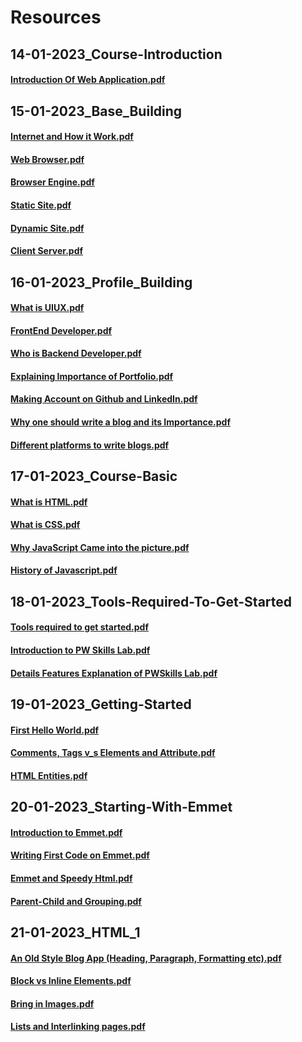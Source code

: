 # Resources

## 14-01-2023_Course-Introduction

#### [Introduction Of Web Application.pdf](https://github.com/subhranil002/PWSkills-MERN_Stack-Sigma-Batch/blob/main/10001.%2014-01-2023_Course-Introduction/Introduction%20Of%20Web%20Application.pdf)

## 15-01-2023_Base_Building

#### [Internet and How it Work.pdf](https://github.com/subhranil002/PWSkills-MERN_Stack-Sigma-Batch/blob/main/10002.%2015-01-2023_Base_Building/1.%20Internet%20and%20How%20it%20Work.pdf)

#### [Web Browser.pdf](https://github.com/subhranil002/PWSkills-MERN_Stack-Sigma-Batch/blob/main/10002.%2015-01-2023_Base_Building/2.%20Web%20Browser.pdf)

#### [Browser Engine.pdf](https://github.com/subhranil002/PWSkills-MERN_Stack-Sigma-Batch/blob/main/10002.%2015-01-2023_Base_Building/3.%20Browser%20Engine.pdf)

#### [Static Site.pdf](https://github.com/subhranil002/PWSkills-MERN_Stack-Sigma-Batch/blob/main/10002.%2015-01-2023_Base_Building/4.%20Static%20Site.pdf)

#### [Dynamic Site.pdf](https://github.com/subhranil002/PWSkills-MERN_Stack-Sigma-Batch/blob/main/10002.%2015-01-2023_Base_Building/5.%20Dynamic%20Site.pdf)

#### [Client Server.pdf](https://github.com/subhranil002/PWSkills-MERN_Stack-Sigma-Batch/blob/main/10002.%2015-01-2023_Base_Building/6.%20Client%20Server.pdf)

## 16-01-2023_Profile_Building

#### [What is UIUX.pdf](https://github.com/subhranil002/PWSkills-MERN_Stack-Sigma_Batch/blob/main/10003.%2016-01-2023_Profile_Building/1.%20What%20is%20UIUX.pdf)

#### [FrontEnd Developer.pdf](https://github.com/subhranil002/PWSkills-MERN_Stack-Sigma_Batch/blob/main/10003.%2016-01-2023_Profile_Building/2.%20FrontEnd%20Developer.pdf)

#### [Who is Backend Developer.pdf](https://github.com/subhranil002/PWSkills-MERN_Stack-Sigma_Batch/blob/main/10003.%2016-01-2023_Profile_Building/3.%20Who%20is%20Backend%20Developer.pdf)

#### [Explaining Importance of Portfolio.pdf](https://github.com/subhranil002/PWSkills-MERN_Stack-Sigma_Batch/blob/main/10003.%2016-01-2023_Profile_Building/4.%20Explaining%20Importance%20of%20Portfolio.pdf)

#### [Making Account on Github and LinkedIn.pdf](https://github.com/subhranil002/PWSkills-MERN_Stack-Sigma_Batch/blob/main/10003.%2016-01-2023_Profile_Building/5.%20Making%20Account%20on%20Github%20and%20LinkedIn.pdf)

#### [Why one should write a blog and its Importance.pdf](https://github.com/subhranil002/PWSkills-MERN_Stack-Sigma_Batch/blob/main/10003.%2016-01-2023_Profile_Building/6.%20Why%20one%20should%20write%20a%20blog%20and%20its%20Importance_.pdf)

#### [Different platforms to write blogs.pdf](https://github.com/subhranil002/PWSkills-MERN_Stack-Sigma_Batch/blob/main/10003.%2016-01-2023_Profile_Building/7.%20Different%20platforms%20to%20write%20blogs.pdf)

## 17-01-2023_Course-Basic

#### [What is HTML.pdf](https://github.com/subhranil002/PWSkills-MERN_Stack-Sigma_Batch/blob/main/10004.%2017-01-2023_Course-Basic/1.%20What%20is%20HTML%20_.pdf)

#### [What is CSS.pdf](https://github.com/subhranil002/PWSkills-MERN_Stack-Sigma_Batch/blob/main/10004.%2017-01-2023_Course-Basic/2.%20What%20is%20CSS_.pdf)

#### [Why JavaScript Came into the picture.pdf](https://github.com/subhranil002/PWSkills-MERN_Stack-Sigma_Batch/blob/main/10004.%2017-01-2023_Course-Basic/3.%20Why%20JavaScript%20Came%20into%20the%20picture%20_.pdf)

#### [History of Javascript.pdf](https://github.com/subhranil002/PWSkills-MERN_Stack-Sigma_Batch/blob/main/10004.%2017-01-2023_Course-Basic/4.%20History%20of%20Javascript.pdf)

## 18-01-2023_Tools-Required-To-Get-Started

#### [Tools required to get started.pdf](https://github.com/subhranil002/PWSkills-MERN_Stack-Sigma_Batch/blob/main/10005.%2018-01-2023_Tools-Required-To-Get-Started/1.%20Tools%20required%20to%20get%20started.pdf)

#### [Introduction to PW Skills Lab.pdf](https://github.com/subhranil002/PWSkills-MERN_Stack-Sigma_Batch/blob/main/10005.%2018-01-2023_Tools-Required-To-Get-Started/2.%20Introduction%20to%20%20PW%20Skills%20Lab.pdf)

#### [Details Features Explanation of PWSkills Lab.pdf](https://github.com/subhranil002/PWSkills-MERN_Stack-Sigma_Batch/blob/main/10005.%2018-01-2023_Tools-Required-To-Get-Started/3.%20Details%20Features%20Explanation%20of%20PWSkills%20Lab.pdf)

## 19-01-2023_Getting-Started

#### [First Hello World.pdf](https://github.com/subhranil002/PWSkills-MERN_Stack-Sigma_Batch/blob/main/10006.%2019-01-2023_Getting-Started/1.%20First%20Hello%20World.pdf)

#### [Comments, Tags v_s Elements and Attribute.pdf](https://github.com/subhranil002/PWSkills-MERN_Stack-Sigma_Batch/blob/main/10006.%2019-01-2023_Getting-Started/3.%20Comments%2C%20Tags%20v_s%20Elements%20and%20Attribute.pdf)

#### [HTML Entities.pdf](https://github.com/subhranil002/PWSkills-MERN_Stack-Sigma_Batch/blob/main/10006.%2019-01-2023_Getting-Started/5.%20HTML%20Entities.pdf)

## 20-01-2023_Starting-With-Emmet

#### [Introduction to Emmet.pdf](https://github.com/subhranil002/PWSkills-MERN_Stack-Sigma_Batch/blob/main/10007.%2020-01-2023_Starting-With-Emmet/1.%20Introduction%20to%20Emmet.pdf)

#### [Writing First Code on Emmet.pdf](https://github.com/subhranil002/PWSkills-MERN_Stack-Sigma_Batch/blob/main/10007.%2020-01-2023_Starting-With-Emmet/2.%20Writing%20First%20Code%20on%20Emmet.pdf)

#### [Emmet and Speedy Html.pdf](https://github.com/subhranil002/PWSkills-MERN_Stack-Sigma_Batch/blob/main/10007.%2020-01-2023_Starting-With-Emmet/3.%20Emmet%20and%20Speedy%20Html.pdf)

#### [Parent-Child and Grouping.pdf](https://github.com/subhranil002/PWSkills-MERN_Stack-Sigma_Batch/blob/main/10007.%2020-01-2023_Starting-With-Emmet/5.%20Parent-Child%20and%20Grouping.pdf)

## 21-01-2023_HTML_1

#### [An Old Style Blog App (Heading, Paragraph, Formatting etc).pdf](https://github.com/subhranil002/PWSkills-MERN_Stack-Sigma_Batch/blob/main/10008.%2021-01-2023_HTML_1/1.%20An%20Old%20Style%20Blog%20App%20(Heading%2C%20Paragraph%2C%20Formatting%20etc).pdf)

#### [Block vs Inline Elements.pdf](https://github.com/subhranil002/PWSkills-MERN_Stack-Sigma_Batch/blob/main/10008.%2021-01-2023_HTML_1/3.%20Block%20vs%20Inline%20Elements.pdf)

#### [Bring in Images.pdf](https://github.com/subhranil002/PWSkills-MERN_Stack-Sigma_Batch/blob/main/10008.%2021-01-2023_HTML_1/5.%20Bring%20in%20Images.pdf)

#### [Lists and Interlinking pages.pdf](https://github.com/subhranil002/PWSkills-MERN_Stack-Sigma_Batch/blob/main/10008.%2021-01-2023_HTML_1/7.%20Lists%20and%20Interlinking%20pages.pdf)
